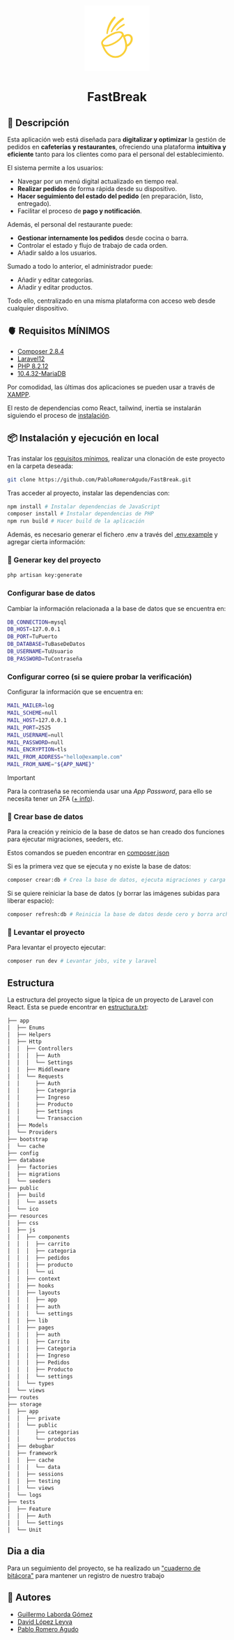 <div align="center">
  <img src="./public/ico/logo.png" width="150" height="150">
  <h1>FastBreak</h1>
</div>

## 📒 Descripción

Esta aplicación web está diseñada para **digitalizar y optimizar** la gestión de pedidos en **cafeterías y restaurantes**, ofreciendo una plataforma **intuitiva y eficiente** tanto para los clientes como para el personal del establecimiento.

El sistema permite a los usuarios:

- Navegar por un menú digital actualizado en tiempo real.
- **Realizar pedidos** de forma rápida desde su dispositivo.
- **Hacer seguimiento del estado del pedido** (en preparación, listo, entregado).
- Facilitar el proceso de **pago y notificación**.

Además, el personal del restaurante puede:

- **Gestionar internamente los pedidos** desde cocina o barra.
- Controlar el estado y flujo de trabajo de cada orden.
- Añadir saldo a los usuarios.

Sumado a todo lo anterior, el administrador puede:

- Añadir y editar categorías.
- Añadir y editar productos.

Todo ello, centralizado en una misma plataforma con acceso web desde cualquier dispositivo.

## 🫀 Requisitos MÍNIMOS

- [Composer 2.8.4](https://getcomposer.org/download/)
- [Laravel12](https://laravel.com/)
- [PHP 8.2.12](https://www.php.net/downloads.php)
- [10.4.32-MariaDB](https://mariadb.com/kb/en/mariadb-10-4-32-release-notes/)

Por comodidad, las últimas dos aplicaciones se pueden usar a través de [XAMPP](https://www.apachefriends.org/download.html).

El resto de dependencias como React, tailwind, inertia se instalarán siguiendo el proceso de [instalación](#-instalación).

## 📦 Instalación y ejecución en local

Tras instalar los [requisitos mínimos](#requisitos-mínimos), realizar una clonación de este proyecto en la carpeta deseada:

```bash
git clone https://github.com/PabloRomeroAgudo/FastBreak.git
```

Tras acceder al proyecto, instalar las dependencias con:

```bash
npm install # Instalar dependencias de JavaScript
composer install # Instalar dependencias de PHP
npm run build # Hacer build de la aplicación
```

Además, es necesario generar el fichero .env a través del [.env.example](/.env.example) y agregar cierta información:

### 🔑 Generar key del proyecto

```bash
php artisan key:generate
```

### Configurar base de datos

Cambiar la información relacionada a la base de datos que se encuentra en:

```bash
DB_CONNECTION=mysql
DB_HOST=127.0.0.1
DB_PORT=TuPuerto
DB_DATABASE=TuBaseDeDatos
DB_USERNAME=TuUsuario
DB_PASSWORD=TuContraseña
```

### Configurar correo (si se quiere probar la verificación)

Configurar la información que se encuentra en:

```bash
MAIL_MAILER=log
MAIL_SCHEME=null
MAIL_HOST=127.0.0.1
MAIL_PORT=2525
MAIL_USERNAME=null
MAIL_PASSWORD=null
MAIL_ENCRYPTION=tls
MAIL_FROM_ADDRESS="hello@example.com"
MAIL_FROM_NAME="${APP_NAME}"
```

> [!IMPORTANT]
> Para la contraseña se recomienda usar una _App Password_, para ello se necesita tener un 2FA ([+ info](https://support.google.com/accounts/answer/185833?hl=es)).

### 📖 Crear base de datos

Para la creación y reinicio de la base de datos se han creado dos funciones para ejecutar migraciones, seeders, etc.

Estos comandos se pueden encontrar en [composer.json](./composer.json)

Si es la primera vez que se ejecuta y no existe la base de datos:

```bash
composer crear:db # Crea la base de datos, ejecuta migraciones y carga datos con seeders.
```

Si se quiere reiniciar la base de datos (y borrar las imágenes subidas para liberar espacio):

```bash
composer refresh:db # Reinicia la base de datos desde cero y borra archivos temporales como imágenes.
```

### 🚀 Levantar el proyecto

Para levantar el proyecto ejecutar:

```bash
composer run dev # Levantar jobs, vite y laravel
```

## Estructura

La estructura del proyecto sigue la típica de un proyecto de Laravel con React. Esta se puede encontrar en [estructura.txt](./estructura.txt):

```
├── app
│  ├── Enums
│  ├── Helpers
│  ├── Http
│  │  ├── Controllers
│  │  │  ├── Auth
│  │  │  └── Settings
│  │  ├── Middleware
│  │  └── Requests
│  │     ├── Auth
│  │     ├── Categoria
│  │     ├── Ingreso
│  │     ├── Producto
│  │     ├── Settings
│  │     └── Transaccion
│  ├── Models
│  └── Providers
├── bootstrap
│  └── cache
├── config
├── database
│  ├── factories
│  ├── migrations
│  └── seeders
├── public
│  ├── build
│  │  └── assets
│  └── ico
├── resources
│  ├── css
│  ├── js
│  │  ├── components
│  │  │  ├── carrito
│  │  │  ├── categoria
│  │  │  ├── pedidos
│  │  │  ├── producto
│  │  │  └── ui
│  │  ├── context
│  │  ├── hooks
│  │  ├── layouts
│  │  │  ├── app
│  │  │  ├── auth
│  │  │  └── settings
│  │  ├── lib
│  │  ├── pages
│  │  │  ├── auth
│  │  │  ├── Carrito
│  │  │  ├── Categoria
│  │  │  ├── Ingreso
│  │  │  ├── Pedidos
│  │  │  ├── Producto
│  │  │  └── settings
│  │  └── types
│  └── views
├── routes
├── storage
│  ├── app
│  │  ├── private
│  │  └── public
│  │     ├── categorias
│  │     └── productos
│  ├── debugbar
│  ├── framework
│  │  ├── cache
│  │  │  └── data
│  │  ├── sessions
│  │  ├── testing
│  │  └── views
│  └── logs
├── tests
│  ├── Feature
│  │  ├── Auth
│  │  └── Settings
│  └── Unit
```

## Dia a dia

Para un seguimiento del proyecto, se ha realizado un ["cuaderno de bitácora"](./bitacora.md) para mantener un registro de nuestro trabajo

## 📄 Autores

- [Guillermo Laborda Gómez](https://github.com/guillelg10)
- [David López Leyva](https://github.com/davidlply)
- [Pablo Romero Agudo](https://github.com/PabloRomeroAgudo)
